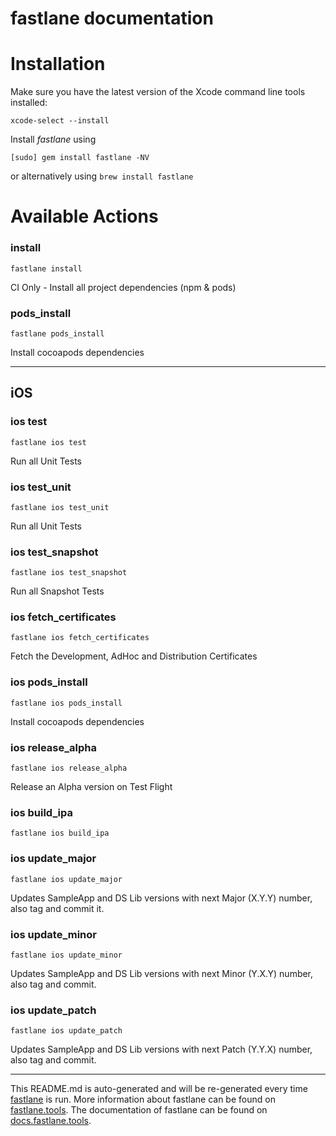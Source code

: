 fastlane documentation
================
# Installation

Make sure you have the latest version of the Xcode command line tools installed:

```
xcode-select --install
```

Install _fastlane_ using
```
[sudo] gem install fastlane -NV
```
or alternatively using `brew install fastlane`

# Available Actions
### install
```
fastlane install
```
CI Only - Install all project dependencies (npm & pods)
### pods_install
```
fastlane pods_install
```
Install cocoapods dependencies

----

## iOS
### ios test
```
fastlane ios test
```
Run all Unit Tests
### ios test_unit
```
fastlane ios test_unit
```
Run all Unit Tests
### ios test_snapshot
```
fastlane ios test_snapshot
```
Run all Snapshot Tests
### ios fetch_certificates
```
fastlane ios fetch_certificates
```
Fetch the Development, AdHoc and Distribution Certificates
### ios pods_install
```
fastlane ios pods_install
```
Install cocoapods dependencies
### ios release_alpha
```
fastlane ios release_alpha
```
Release an Alpha version on Test Flight
### ios build_ipa
```
fastlane ios build_ipa
```

### ios update_major
```
fastlane ios update_major
```
Updates SampleApp and DS Lib versions with next Major (X.Y.Y) number, also tag and commit it.
### ios update_minor
```
fastlane ios update_minor
```
Updates SampleApp and DS Lib versions with next Minor (Y.X.Y) number, also tag and commit.
### ios update_patch
```
fastlane ios update_patch
```
Updates SampleApp and DS Lib versions with next Patch (Y.Y.X) number, also tag and commit.

----

This README.md is auto-generated and will be re-generated every time [fastlane](https://fastlane.tools) is run.
More information about fastlane can be found on [fastlane.tools](https://fastlane.tools).
The documentation of fastlane can be found on [docs.fastlane.tools](https://docs.fastlane.tools).

